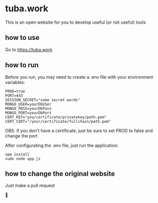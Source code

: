 # tuba.work
This is an open website for you to develop useful (or not useful) tools

## how to use
Go to https://tuba.work

## how to run

Before you run, you may need to create a .env file with your environment variables:

```
PROD=true
PORT=443
SESSION_SECRET="some secret words"
MONGO_USER=yourDbUSer
MONGO_PASS=yourDbPass
MONGO_PORT=yourDbPort
CERT_KEY="you/certificate/privatekey/path.pem"
CERT_CERT="/your/certificate/fullchain/path.pem"
```

OBS: if you don't have a certificate, just be sure to set PROD to false and change the port

After configurating the .env file, just run the application:

```
npm install
sudo node app.js
```

## how to change the original website

Just make a pull request

:beer:
